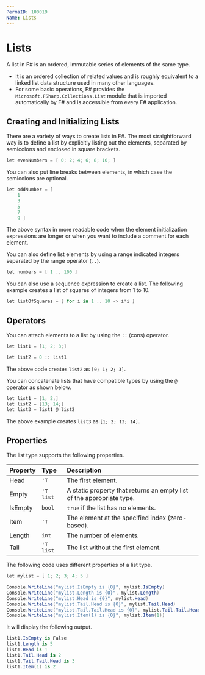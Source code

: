 ```yaml
---
PermaID: 100019
Name: Lists
---
```


# Lists

A list in F# is an ordered, immutable series of elements of the same type. 

 - It is an ordered collection of related values and is roughly equivalent to a linked list data structure used in many other languages. 
 - For some basic operations, F# provides the `Microsoft.FSharp.Collections.List` module that is imported automatically by F# and is accessible from every F# application.

## Creating and Initializing Lists

There are a variety of ways to create lists in F#. The most straightforward way is to define a list by explicitly listing out the elements, separated by semicolons and enclosed in square brackets.

```csharp
let evenNumbers = [ 0; 2; 4; 6; 8; 10; ]
```

You can also put line breaks between elements, in which case the semicolons are optional.

```csharp
let oddNumber = [
    1
    3
    5
    7
    9 ]
```

The above syntax in more readable code when the element initialization expressions are longer or when you want to include a comment for each element.

You can also define list elements by using a range indicated integers separated by the range operator (`..`).

```csharp
let numbers = [ 1 .. 100 ]
```

You can also use a sequence expression to create a list. The following example creates a list of squares of integers from 1 to 10.

```csharp
let listOfSquares = [ for i in 1 .. 10 -> i*i ]
```

## Operators

You can attach elements to a list by using the `::` (cons) operator.

```csharp
let list1 = [1; 2; 3;]

let list2 = 0 :: list1
```

The above code creates `list2` as `[0; 1; 2; 3]`.

You can concatenate lists that have compatible types by using the `@` operator as shown below.

```csharp
let list1 = [1; 2;]
let list2 = [13; 14;]
let list3 = list1 @ list2
```

The above example creates `list3` as `[1; 2; 13; 14]`.

## Properties

The list type supports the following properties.

| Property  | Type              | Description                                                     |
| :---------| :-----------------| :---------------------------------------------------------------|
| Head      | `'T`              | The first element.                                              |
| Empty     | `'T list`        | A static property that returns an empty list of the appropriate type. |
| IsEmpty   | `bool`           | `true` if the list has no elements.                             |
| Item      | `'T`              | The element at the specified index (zero-based).                |
| Length    | `int`            | The number of elements.                                          |
| Tail      | `'T list`        | The list without the first element.                              |

The following code uses different properties of a list type.

```csharp
let mylist = [ 1; 2; 3; 4; 5 ]

Console.WriteLine("mylist.IsEmpty is {0}", mylist.IsEmpty)
Console.WriteLine("mylist.Length is {0}", mylist.Length)
Console.WriteLine("mylist.Head is {0}", mylist.Head)
Console.WriteLine("mylist.Tail.Head is {0}", mylist.Tail.Head)
Console.WriteLine("mylist.Tail.Tail.Head is {0}", mylist.Tail.Tail.Head)
Console.WriteLine("mylist.Item(1) is {0}", mylist.Item(1))
```

It will display the following output.

```csharp
list1.IsEmpty is False
list1.Length is 5
list1.Head is 1
list1.Tail.Head is 2
list1.Tail.Tail.Head is 3
list1.Item(1) is 2
```
